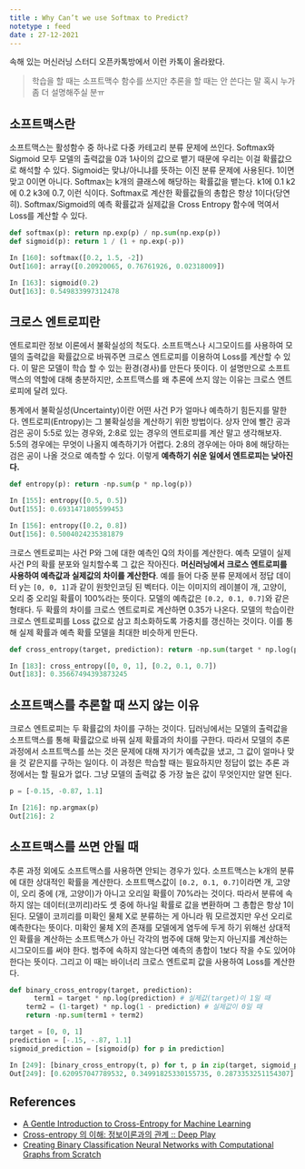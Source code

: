 ```yaml
---
title : Why Can’t we use Softmax to Predict?
notetype : feed
date : 27-12-2021
---
```


속해 있는 머신러닝 스터디 오픈카톡방에서 이런 카톡이 올라왔다.

> 학습을 할 때는 소프트맥수 함수를 쓰지만 추론을 할 때는 안 쓴다는 말 혹시 누가 좀 더 설명해주실 분ㅠ

## 소프트맥스란
소프트맥스는 활성함수 중 하나로 다중 카테고리 분류 문제에 쓰인다. Softmax와 Sigmoid 모두 모델의 출력값을 0과 1사이의 값으로 뱉기 때문에 우리는 이걸 확률값으로 해석할 수 있다. Sigmoid는 맞냐/아니냐를 뜻하는 이진 분류 문제에 사용된다. 1이면 맞고 0이면 아니다. Softmax는 k개의 클래스에 해당하는 확률값을 뱉는다. k1에 0.1 k2에 0.2 k3에 0.7, 이런 식이다. Softmax로 계산한 확률값들의 총합은 항상 1이다(당연히). Softmax/Sigmoid의 예측 확률값과 실제값을 Cross Entropy 함수에 먹여서 Loss를 계산할 수 있다. 

```python
def softmax(p): return np.exp(p) / np.sum(np.exp(p))
def sigmoid(p): return 1 / (1 + np.exp(-p))

In [160]: softmax([0.2, 1.5, -2])
Out[160]: array([0.20920065, 0.76761926, 0.02318009])

In [163]: sigmoid(0.2)
Out[163]: 0.549833997312478
```

## 크로스 엔트로피란
엔트로피란 정보 이론에서 불확실성의 척도다. 소프트맥스나 시그모이드를 사용하여 모델의 출력값을 확률값으로 바꿔주면 크로스 엔트로피를 이용하여 Loss를 계산할 수 있다. 이 말은 모델이 학습 할 수 있는 환경(경사)를 만든다 뜻이다. 이 설명만으로 소프트맥스의 역할에 대해 충분하지만, 소프트맥스를 왜 추론에 쓰지 않는 이유는 크로스 엔트로피에 달려 있다.

통계에서 불확실성(Uncertainty)이란 어떤 사건 P가 얼마나 예측하기 힘든지를 말한다. 엔트로피(Entropy)는 그 불확실성을 계산하기 위한 방법이다. 상자 안에 빨간 공과 검은 공이 5:5로 있는 경우와, 2:8로 있는 경우의 엔트로피를 계산 말고 생각해보자. 5:5의 경우에는 무엇이 나올지 예측하기가 어렵다. 2:8의 경우에는 아마 8에 해당하는 검은 공이 나올 것으로 예측할 수 있다. 이렇게 **예측하기 쉬운 일에서 엔트로피는 낮아진다.**

```python
def entropy(p): return -np.sum(p * np.log(p))

In [155]: entropy([0.5, 0.5])
Out[155]: 0.6931471805599453

In [156]: entropy([0.2, 0.8])
Out[156]: 0.5004024235381879
```

크로스 엔트로피는 사건 P와 그에 대한 예측인 Q의 차이를 계산한다. 예측 모델이 실제 사건 P의 확률 분포와 일치할수록 그 값은 작아진다. **머신러닝에서 크로스 엔트로피를 사용하여 예측값과 실제값의 차이를 계산한다**. 예를 들어 다중 분류 문제에서 정답 데이터 y는 `[0, 0, 1]`과 같이 원핫인코딩 된 벡터다. 이는 이미지의 레이블이 개, 고양이, 오리 중 오리일 확률이 100%라는 뜻이다.  모델의 예측값은 `[0.2, 0.1, 0.7]`와 같은 형태다. 두 확률의 차이를 크로스 엔트로피로 계산하면 0.35가 나온다. 모델의 학습이란 크로스 엔트로피를 Loss 값으로 삼고 최소화하도록 가중치를 갱신하는 것이다. 이를 통해 실제 확률과 예측 확률 모델을 최대한 비슷하게 만든다.

```python
def cross_entropy(target, prediction): return -np.sum(target * np.log(prediction))

In [183]: cross_entropy([0, 0, 1], [0.2, 0.1, 0.7])
Out[183]: 0.35667494393873245
```

## 소프트맥스를 추론할 때 쓰지 않는 이유
크로스 엔트로피는 두 확률값의 차이를 구하는 것이다. 딥러닝에서는 모델의 출력값을 소프트맥스를 통해 확률값으로 바꿔 실제 확률과의 차이를 구한다. 따라서 모델의 추론 과정에서 소프트맥스를 쓰는 것은 문제에 대해 자기가 예측값을 냈고, 그 값이 얼마나 맞을 것 같은지를 구하는 일이다. 이 과정은 학습할 때는 필요하지만 정답이 없는 추론 과정에서는 할 필요가 없다. 그냥 모델의 출력값 중 가장 높은 값이 무엇인지만 알면 된다.

```python
p = [-0.15, -0.87, 1.1]

In [216]: np.argmax(p)
Out[216]: 2
```

## 소프트맥스를 쓰면 안될 때
추론 과정 외에도 소프트맥스를 사용하면 안되는 경우가 있다. 소프트맥스는 k개의 분류에 대한 상대적인 확률을 계산한다. 소프트맥스값이 `[0.2, 0.1, 0.7]`이라면 개, 고양이, 오리 중에 (개, 고양이)가 아니고 오리일 확률이 70%라는 것이다. 따라서 분류에 속하지 않는 데이터(코끼리)라도 셋 중에 하나일 확률로 값을 변환하며 그 총합은 항상 1이 된다. 모델이 코끼리를 미확인 물체 X로 분류하는 게 아니라 뭐 모르겠지만 우선 오리로 예측한다는 뜻이다. 미확인 물체 X의 존재를 모델에게 염두에 두게 하기 위해선 상대적인 확률을 계산하는 소프트맥스가 아닌 각각의 범주에 대해 맞는지 아닌지를 계산하는 시그모이드를 써야 한다. 범주에 속하지 않는다면 예측의 총합이 1보다 작을 수도 있어야 한다는 뜻이다. 그리고 이 때는 바이너리 크로스 엔트로피 값을 사용하여 Loss를 계산한다. 

```python
def binary_cross_entropy(target, prediction):
	  term1 = target * np.log(prediction) # 실제값(target)이 1일 때
    term2 = (1-target) * np.log(1 - prediction) # 실제값이 0일 때
    return -np.sum(term1 + term2)

target = [0, 0, 1]
prediction = [-.15, -.87, 1.1]
sigmoid_prediction = [sigmoid(p) for p in prediction]

In [249]: [binary_cross_entropy(t, p) for t, p in zip(target, sigmoid_prediction)]
Out[249]: [0.620957047789532, 0.34991825330155735, 0.2873353251154307]
```

## References 
- [A Gentle Introduction to Cross-Entropy for Machine Learning](https://machinelearningmastery.com/cross-entropy-for-machine-learning/)
- [Cross-entropy 의 이해: 정보이론과의 관계 :: Deep Play](https://3months.tistory.com/436)
- [Creating Binary Classification Neural Networks with Computational Graphs from Scratch](https://towardsdatascience.com/nothing-but-numpy-understanding-creating-binary-classification-neural-networks-with-e746423c8d5c)